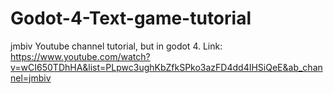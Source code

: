 # Godot-4-Text-game-tutorial

jmbiv Youtube channel tutorial, but in godot 4.
Link: https://www.youtube.com/watch?v=wCI650TDhHA&list=PLpwc3ughKbZfkSPko3azFD4dd4IHSiQeE&ab_channel=jmbiv
